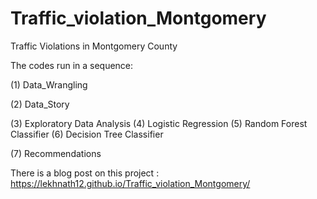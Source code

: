 # Traffic_violation_Montgomery
Traffic Violations in Montgomery County

The codes run in a sequence:

<p> (1) Data_Wrangling </p>
<p>(2) Data_Story</p>
<p>(3) Exploratory Data Analysis
(4) Logistic Regression (5) Random Forest Classifier (6) Decision Tree Classifier
 </p>
 <p> (7) Recommendations

There is a blog post on this project : https://lekhnath12.github.io/Traffic_violation_Montgomery/
